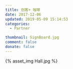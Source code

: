 ```yaml
---
title: 创客+ 咖啡
date: 2017-12-06
updated: 2019-05-09 15:14:53
categories:
  - Partner

thumbnail: SignBoard.jpg
comment: false
donate: false
---
```


{% asset_img Hall.jpg %}
